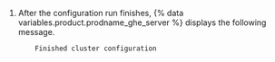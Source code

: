 1. After the configuration run finishes, {% data variables.product.prodname_ghe_server %} displays the following message.

   ```shell
       Finished cluster configuration
   ```
